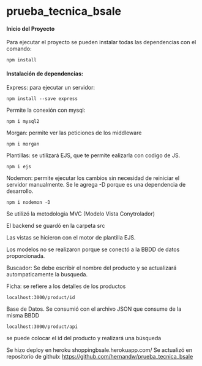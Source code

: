 # prueba_tecnica_bsale

#### Inicio del Proyecto

Para ejecutar el proyecto se pueden instalar todas las dependencias con el comando:

```
npm install
```

#### Instalación de dependencias:

Express: para ejecutar un servidor:

```
npm install --save express
```

Permite la conexión con mysql:

```
npm i mysql2
```



Morgan: permite ver las peticiones de los middleware
```
npm i morgan
```

Plantillas: se utilizará EJS, que te permite ealizarla con codigo de JS.

```
npm i ejs
```

Nodemon: permite ejecutar los cambios sin necesidad de reiniciar el servidor manualmente. Se le agrega -D porque es una dependencia de desarrollo.

```
npm i nodemon -D
```

Se utilizó la metodologia MVC (Modelo Vista Conytrolador)

El backend se guardó en la carpeta src

Las vistas se hicieron con el motor de plantilla EJS.

Los modelos no se realizaron porque se conectó  a la BBDD de datos proporcionada.

Buscador: Se debe escribir el nombre del producto y se actualizará autompaticamente la busqueda.

Ficha: se refiere a los detalles de los productos

```
localhost:3000/product/id
```

Base de Datos. Se consumió con el archivo JSON que consume de la misma BBDD

```
localhost:3000/product/api
```

se puede colocar el id del producto y realizará una búsqueda

Se hizo deploy en heroku shoppingbsale.herokuapp.com/
Se actualizó en repositorio de github: https://github.com/hernandw/prueba_tecnica_bsale